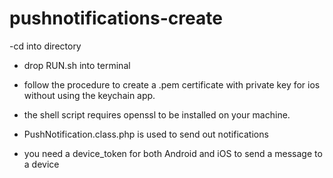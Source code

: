 # pushnotifications-create

-cd into directory
- drop RUN.sh into terminal
- follow the procedure to create a .pem certificate with private key for ios without using the keychain app.
- the shell script requires openssl to be installed on your machine.

- PushNotification.class.php is used to send out notifications
- you need a device_token for both Android and iOS to send a message to a device
